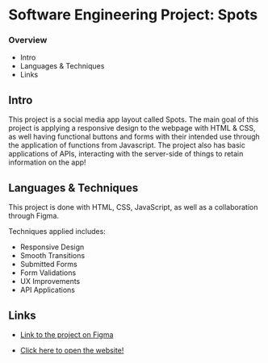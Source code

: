 # Software Engineering Project: Spots

### Overview

-   Intro
-   Languages & Techniques
-   Links

## **Intro**

This project is a social media app layout called Spots. The main goal of this project is applying a responsive design to the webpage with HTML & CSS, as well having functional buttons and forms with their intended use through the application of functions from Javascript. The project also has basic applications of APIs, interacting with the server-side of things to retain information on the app!

## **Languages & Techniques**

This project is done with HTML, CSS, JavaScript, as well as a collaboration through Figma.

Techniques applied includes:

-   Responsive Design
-   Smooth Transitions
-   Submitted Forms
-   Form Validations
-   UX Improvements
-   API Applications

## **Links**

-   [Link to the project on Figma](https://www.figma.com/file/BBNm2bC3lj8QQMHlnqRsga/Sprint-3-Project-%E2%80%94-Spots?type=design&node-id=2%3A60&mode=design&t=afgNFybdorZO6cQo-1)

-   [Click here to open the website!](https://reondaze-a.github.io/se_project_spots/)
